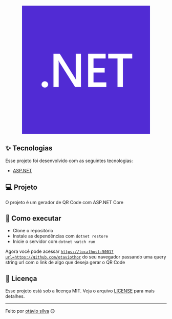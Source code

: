 <p align="center"><a href="https://nodejs.org/en" target="_blank"><img src="./.github/dotnet-logo.png" width="400"></a></p>

## ✨ Tecnologias

Esse projeto foi desenvolvido com as seguintes tecnologias:

- [ASP.NET](https://dotnet.microsoft.com/apps/aspnet)

## 💻 Projeto

O projeto é um gerador de QR Code com ASP.NET Core

## 🚀 Como executar

- Clone o repositório
- Instale as dependências com `dotnet restore`
- Inicie o servidor com `dotnet watch run`

Agora você pode acessar [`https://localhost:5001?url=https://github.com/otaviothor`](https://localhost:5001?url=https://github.com/otaviothor) do seu navegador passando uma query string url com o link de algo que deseja gerar o QR Code

## 📄 Licença

Esse projeto está sob a licença MIT. Veja o arquivo [LICENSE](LICENSE) para mais detalhes.

---

Feito por [otávio silva](https://otaviothor.github.io/) 🙃
